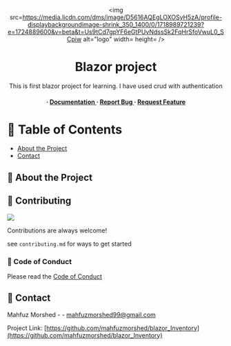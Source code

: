 <div align='center'>

<img src=https://media.licdn.com/dms/image/D5616AQEgLOXOSyH5zA/profile-displaybackgroundimage-shrink_350_1400/0/1718989721239?e=1724889600&v=beta&t=Us9tCd7gpYF6eGtPUvNdssSk2FqHrSfoVwuL0_SCpiw alt="logo" width= height= />

<h1>Blazor project</h1>
<p>This is first blazor project for learning. I have used crud with authentication </p>

<h4> <span> · </span> <a href="https://github.com/mahfuzmorshed/blazor_Inventory/blob/master/README.md"> Documentation </a> <span> · </span> <a href="https://github.com/mahfuzmorshed/blazor_Inventory/issues"> Report Bug </a> <span> · </span> <a href="https://github.com/mahfuzmorshed/blazor_Inventory/issues"> Request Feature </a> </h4>


</div>

# :notebook_with_decorative_cover: Table of Contents

- [About the Project](#star2-about-the-project)
- [Contact](#handshake-contact)


## :star2: About the Project

## :wave: Contributing

<a href="https://github.com/mahfuzmorshed/blazor_Inventory/graphs/contributors"> <img src="https://contrib.rocks/image?repo=Louis3797/awesome-readme-template" /> </a>

Contributions are always welcome!

see `contributing.md` for ways to get started

### :scroll: Code of Conduct

Please read the [Code of Conduct](https://github.com/mahfuzmorshed/blazor_Inventory/blob/master/CODE_OF_CONDUCT.md)

## :handshake: Contact

Mahfuz Morshed - - mahfuzmorshed99@gmail.com

Project Link: [https://github.com/mahfuzmorshed/blazor_Inventory](https://github.com/mahfuzmorshed/blazor_Inventory)